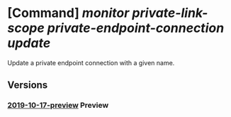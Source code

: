 # [Command] _monitor private-link-scope private-endpoint-connection update_

Update a private endpoint connection with a given name.

## Versions

### [2019-10-17-preview](/Resources/mgmt-plane/L3N1YnNjcmlwdGlvbnMve30vcmVzb3VyY2Vncm91cHMve30vcHJvdmlkZXJzL21pY3Jvc29mdC5pbnNpZ2h0cy9wcml2YXRlbGlua3Njb3Blcy97fS9wcml2YXRlZW5kcG9pbnRjb25uZWN0aW9ucy97fQ==/2019-10-17-preview.xml) **Preview**

<!-- mgmt-plane /subscriptions/{}/resourcegroups/{}/providers/microsoft.insights/privatelinkscopes/{}/privateendpointconnections/{} 2019-10-17-preview -->

